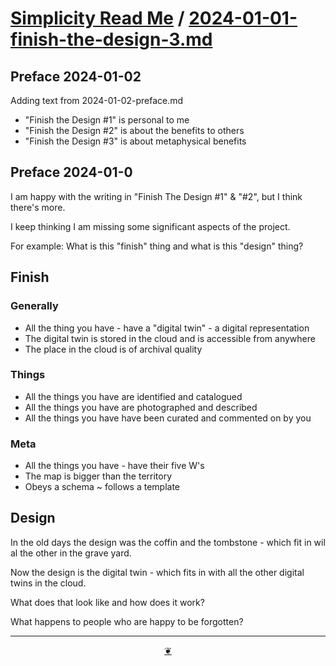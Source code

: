 # [Simplicity Read Me]( https://theo-armour.github.io/agenda/#1-simplicity/README.md ) /  [2024-01-01-finish-the-design-3.md]( https://theo-armour.github.io/agenda/#1-simplicity/2024-01-01-finish-the-design-3.md )


## Preface 2024-01-02

Adding text from 2024-01-02-preface.md

* "Finish the Design #1" is personal to me
* "Finish the Design #2" is about the benefits to others
* "Finish the Design #3" is about metaphysical benefits


## Preface 2024-01-0

I am happy with the writing in "Finish The Design #1" & "#2", but I think there's more.

I keep thinking I am missing some significant aspects of the project.

For example: What is this "finish" thing and what is this "design" thing?


## Finish

### Generally

* All the thing you have - have a "digital twin" - a digital representation
* The digital twin is stored in the cloud and is accessible from anywhere
* The place in the cloud is of archival quality

### Things

* All the things you have are identified and catalogued
* All the things you have are photographed and described
* All the things you have have been curated and commented on by you

### Meta

* All the things you have - have their five W's
* The map is bigger than the territory
* Obeys a schema ~ follows a template


## Design

In the old days the design was the coffin and the tombstone - which fit in wil al the other in the grave yard.

Now the design is the digital twin - which fits in with all the other digital twins in the cloud.

What does that look like and how does it work?

What happens to people who are happy to be forgotten?

***

<center title="Hello! Click me to go up to the top" ><a class=aDingbat href=javascript:window.scrollTo(0,0);> ❦ </a></center>


